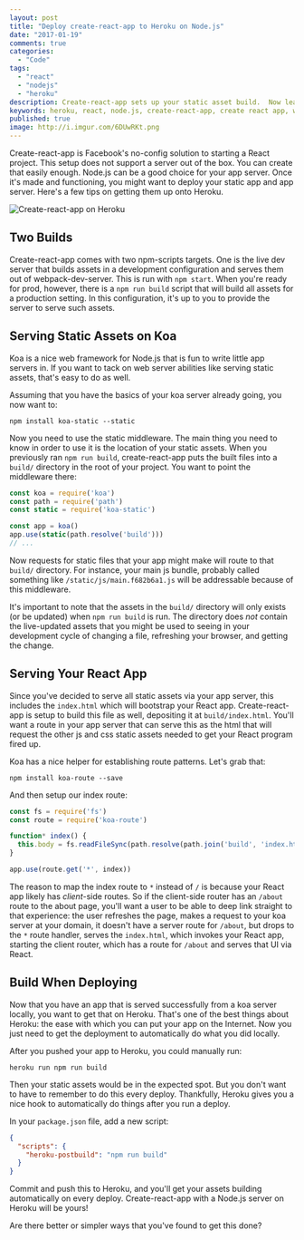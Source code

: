 ```yaml
---
layout: post
title: "Deploy create-react-app to Heroku on Node.js"
date: "2017-01-19"
comments: true
categories:
  - "Code"
tags:
  - "react"
  - "nodejs"
  - "heroku"
description: Create-react-app sets up your static asset build.  Now learn how to deploy that easily to an app server on Heroku.
keywords: heroku, react, node.js, create-react-app, create react app, webpack, koa, express, deploy
published: true
image: http://i.imgur.com/6DUwRKt.png
---
```


Create-react-app is Facebook's no-config solution to starting a React project.  This setup does not support a server out of the box.  You can create that easily enough.  Node.js can be a good choice for your app server.  Once it's made and functioning, you might want to deploy your static app and app server.  Here's a few tips on getting them up onto Heroku.

![Create-react-app on Heroku](http://i.imgur.com/6DUwRKt.png)

<!--more-->

## Two Builds

Create-react-app comes with two npm-scripts targets.  One is the live dev server that builds assets in a development configuration and serves them out of webpack-dev-server.  This is run with `npm start`.  When you're ready for prod, however, there is a `npm run build` script that will build all assets for a production setting.  In this configuration, it's up to you to provide the server to serve such assets.

## Serving Static Assets on Koa

Koa is a nice web framework for Node.js that is fun to write little app servers in.  If you want to tack on web server abilities like serving static assets, that's easy to do as well.  

Assuming that you have the basics of your koa server already going, you now want to:

```
npm install koa-static --static
```

Now you need to use the static middleware.  The main thing you need to know in order to use it is the location of your static assets.  When you previously ran `npm run build`, create-react-app puts the built files into a `build/` directory in the root of your project.  You want to point the middleware there:

```js
const koa = require('koa')
const path = require('path')
const static = require('koa-static')

const app = koa()
app.use(static(path.resolve('build')))
// ...
```

Now requests for static files that your app might make will route to that `build/` directory.  For instance, your main js bundle, probably called something like `/static/js/main.f682b6a1.js` will be addressable because of this middleware.  

It's important to note that the assets in the `build/` directory will only exists (or be updated) when `npm run build` is run.  The directory does *not* contain the live-updated assets that you might be used to seeing in your development cycle of changing a file, refreshing your browser, and getting the change.

## Serving Your React App

Since you've decided to serve all static assets via your app server, this includes the `index.html` which will bootstrap your React app.  Create-react-app is setup to build this file as well, depositing it at `build/index.html`.  You'll want a route in your app server that can serve this as the html that will request the other js and css static assets needed to get your React program fired up.

Koa has a nice helper for establishing route patterns.  Let's grab that:

```
npm install koa-route --save
```

And then setup our index route:

```js
const fs = require('fs')
const route = require('koa-route')

function* index() {
  this.body = fs.readFileSync(path.resolve(path.join('build', 'index.html')), 'utf8')
}

app.use(route.get('*', index))
```

The reason to map the index route to `*` instead of `/` is because your React app likely has *client*-side routes.  So if the client-side router has an `/about` route to the about page, you'll want a user to be able to deep link straight to that experience: the user refreshes the page, makes a request to your koa server at your domain, it doesn't have a server route for `/about`, but drops to the `*` route handler, serves the `index.html`, which invokes your React app, starting the client router, which has a route for `/about` and serves that UI via React.

## Build When Deploying

Now that you have an app that is served successfully from a koa server locally, you want to get that on Heroku.  That's one of the best things about Heroku: the ease with which you can put your app on the Internet.  Now you just need to get the deployment to automatically do what you did locally.  

After you pushed your app to Heroku, you could manually run:

```
heroku run npm run build
```

Then your static assets would be in the expected spot.  But you don't want to have to remember to do this every deploy.  Thankfully, Heroku gives you a nice hook to automatically do things after you run a deploy.  

In your `package.json` file, add a new script:

```json package.json
{
  "scripts": {
    "heroku-postbuild": "npm run build"
  }
}
```

Commit and push this to Heroku, and you'll get your assets building automatically on every deploy.  Create-react-app with a Node.js server on Heroku will be yours!

Are there better or simpler ways that you've found to get this done?  


